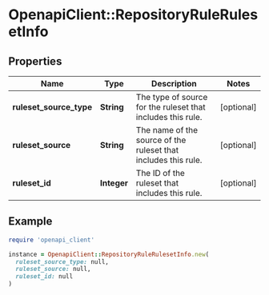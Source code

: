 # OpenapiClient::RepositoryRuleRulesetInfo

## Properties

| Name | Type | Description | Notes |
| ---- | ---- | ----------- | ----- |
| **ruleset_source_type** | **String** | The type of source for the ruleset that includes this rule. | [optional] |
| **ruleset_source** | **String** | The name of the source of the ruleset that includes this rule. | [optional] |
| **ruleset_id** | **Integer** | The ID of the ruleset that includes this rule. | [optional] |

## Example

```ruby
require 'openapi_client'

instance = OpenapiClient::RepositoryRuleRulesetInfo.new(
  ruleset_source_type: null,
  ruleset_source: null,
  ruleset_id: null
)
```

